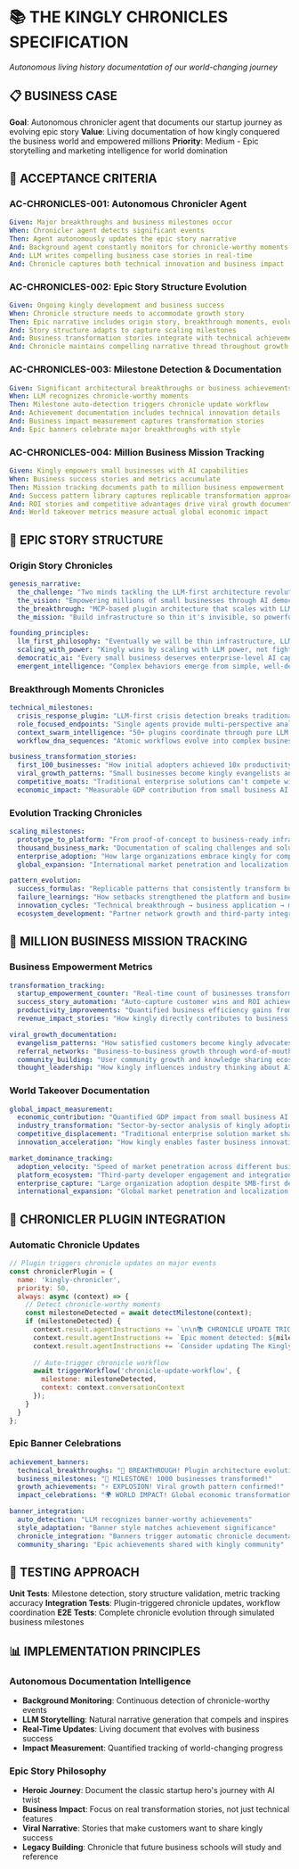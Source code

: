 # 📚 THE KINGLY CHRONICLES SPECIFICATION

*Autonomous living history documentation of our world-changing journey*

## 📋 **BUSINESS CASE**

**Goal**: Autonomous chronicler agent that documents our startup journey as evolving epic story
**Value**: Living documentation of how kingly conquered the business world and empowered millions
**Priority**: Medium - Epic storytelling and marketing intelligence for world domination

## 🎯 **ACCEPTANCE CRITERIA**

### **AC-CHRONICLES-001: Autonomous Chronicler Agent**
```yaml
Given: Major breakthroughs and business milestones occur
When: Chronicler agent detects significant events
Then: Agent autonomously updates the epic story narrative
And: Background agent constantly monitors for chronicle-worthy moments
And: LLM writes compelling business case stories in real-time
And: Chronicle captures both technical innovation and business impact
```

### **AC-CHRONICLES-002: Epic Story Structure Evolution**
```yaml
Given: Ongoing kingly development and business success
When: Chronicle structure needs to accommodate growth story
Then: Epic narrative includes origin story, breakthrough moments, evolution tracking
And: Story structure adapts to capture scaling milestones
And: Business transformation stories integrate with technical achievements
And: Chronicle maintains compelling narrative thread throughout growth phases
```

### **AC-CHRONICLES-003: Milestone Detection & Documentation**
```yaml
Given: Significant architectural breakthroughs or business achievements
When: LLM recognizes chronicle-worthy moments
Then: Milestone auto-detection triggers chronicle update workflow
And: Achievement documentation includes technical innovation details
And: Business impact measurement captures transformation stories
And: Epic banners celebrate major breakthroughs with style
```

### **AC-CHRONICLES-004: Million Business Mission Tracking**
```yaml
Given: Kingly empowers small businesses with AI capabilities
When: Business success stories and metrics accumulate
Then: Mission tracking documents path to million business empowerment
And: Success pattern library captures replicable transformation approaches
And: ROI stories and competitive advantages drive viral growth documentation
And: World takeover metrics measure actual global economic impact
```

## 📖 **EPIC STORY STRUCTURE**

### **Origin Story Chronicles**
```yaml
genesis_narrative:
  the_challenge: "Two minds tackling the LLM-first architecture revolution"
  the_vision: "Empowering millions of small businesses through AI democratization"
  the_breakthrough: "MCP-based plugin architecture that scales with LLM intelligence"
  the_mission: "Build infrastructure so thin it's invisible, so powerful it transforms industries"

founding_principles:
  llm_first_philosophy: "Eventually we will be thin infrastructure, LLM provides the intelligence"
  scaling_with_power: "Kingly wins by scaling with LLM power, not fighting it"
  democratic_ai: "Every small business deserves enterprise-level AI capabilities"
  emergent_intelligence: "Complex behaviors emerge from simple, well-designed systems"
```

### **Breakthrough Moments Chronicles**
```yaml
technical_milestones:
  crisis_response_plugin: "LLM-first crisis detection breaks traditional automation paradigms"
  role_focused_endpoints: "Single agents provide multi-perspective analysis without proliferation"
  context_swarm_intelligence: "50+ plugins coordinate through pure LLM understanding"
  workflow_dna_sequences: "Atomic workflows evolve into complex business capabilities"

business_transformation_stories:
  first_100_businesses: "How initial adopters achieved 10x productivity improvements"
  viral_growth_patterns: "Small businesses become kingly evangelists and drive organic expansion"
  competitive_moats: "Traditional enterprise solutions can't compete with LLM-native architecture"
  economic_impact: "Measurable GDP contribution from small business AI empowerment"
```

### **Evolution Tracking Chronicles**
```yaml
scaling_milestones:
  prototype_to_platform: "From proof-of-concept to business-ready infrastructure"
  thousand_business_mark: "Documentation of scaling challenges and solutions"
  enterprise_adoption: "How large organizations embrace kingly for competitive advantage"
  global_expansion: "International market penetration and localization success"

pattern_evolution:
  success_formulas: "Replicable patterns that consistently transform businesses"
  failure_learnings: "How setbacks strengthened the platform and business model"
  innovation_cycles: "Technical breakthrough → business application → market validation"
  ecosystem_development: "Partner network growth and third-party integration success"
```

## 🚀 **MILLION BUSINESS MISSION TRACKING**

### **Business Empowerment Metrics**
```yaml
transformation_tracking:
  startup_empowerment_counter: "Real-time count of businesses transformed by kingly"
  success_story_automation: "Auto-capture customer wins and ROI achievements"
  productivity_improvements: "Quantified business efficiency gains from AI integration"
  revenue_impact_stories: "How kingly directly contributes to business growth"

viral_growth_documentation:
  evangelism_patterns: "How satisfied customers become kingly advocates"
  referral_networks: "Business-to-business growth through word-of-mouth success"
  community_building: "User community growth and knowledge sharing ecosystems"
  thought_leadership: "How kingly influences industry thinking about AI adoption"
```

### **World Takeover Documentation**
```yaml
global_impact_measurement:
  economic_contribution: "Quantified GDP impact from small business AI empowerment"
  industry_transformation: "Sector-by-sector analysis of kingly adoption effects"
  competitive_displacement: "Traditional enterprise solution market share capture"
  innovation_acceleration: "How kingly enables faster business innovation cycles"

market_dominance_tracking:
  adoption_velocity: "Speed of market penetration across different business sectors"
  platform_ecosystem: "Third-party developer engagement and integration growth"
  enterprise_capture: "Large organization adoption despite SMB-first design"
  international_expansion: "Global market penetration and localization success"
```

## 🔌 **CHRONICLER PLUGIN INTEGRATION**

### **Automatic Chronicle Updates**
```javascript
// Plugin triggers chronicle updates on major events
const chroniclerPlugin = {
  name: 'kingly-chronicler',
  priority: 50,
  always: async (context) => {
    // Detect chronicle-worthy moments
    const milestoneDetected = await detectMilestone(context);
    if (milestoneDetected) {
      context.result.agentInstructions += `\n\n📚 CHRONICLE UPDATE TRIGGERED:\n`;
      context.result.agentInstructions += `Epic moment detected: ${milestoneDetected.description}\n`;
      context.result.agentInstructions += `Consider updating The Kingly Chronicles with this breakthrough!\n`;
      
      // Auto-trigger chronicle workflow
      await triggerWorkflow('chronicle-update-workflow', {
        milestone: milestoneDetected,
        context: context.conversationContext
      });
    }
  }
};
```

### **Epic Banner Celebrations**
```yaml
achievement_banners:
  technical_breakthroughs: "🎉 BREAKTHROUGH! Plugin architecture evolution achieved!"
  business_milestones: "🚀 MILESTONE! 1000 businesses transformed!"
  growth_achievements: "⚡ EXPLOSION! Viral growth pattern confirmed!"
  impact_celebrations: "🌍 WORLD IMPACT! Global economic transformation measured!"

banner_integration:
  auto_detection: "LLM recognizes banner-worthy achievements"
  style_adaptation: "Banner style matches achievement significance"
  chronicle_integration: "Banners trigger automatic chronicle documentation"
  community_sharing: "Epic achievements shared with kingly community"
```

## 🧪 **TESTING APPROACH**

**Unit Tests**: Milestone detection, story structure validation, metric tracking accuracy
**Integration Tests**: Plugin-triggered chronicle updates, workflow coordination
**E2E Tests**: Complete chronicle evolution through simulated business milestones

## 📊 **IMPLEMENTATION PRINCIPLES**

### **Autonomous Documentation Intelligence**
- **Background Monitoring**: Continuous detection of chronicle-worthy events
- **LLM Storytelling**: Natural narrative generation that compels and inspires
- **Real-Time Updates**: Living document that evolves with business success
- **Impact Measurement**: Quantified tracking of world-changing progress

### **Epic Story Philosophy**
- **Heroic Journey**: Document the classic startup hero's journey with AI twist
- **Business Impact**: Focus on real transformation stories, not just technical features
- **Viral Narrative**: Stories that make customers want to share kingly success
- **Legacy Building**: Chronicle that future business schools will study and reference